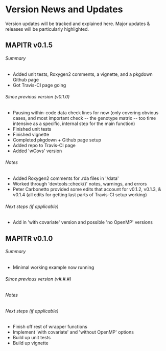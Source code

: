 # Version News and Updates

Version updates will be tracked and explained here. Major updates & releases will be particularly highlighted.

## MAPITR v0.1.5

###### Summary
* Added unit tests, Roxygen2 comments, a vignette, and a pkgdown Github page
* Got Travis-CI page going

###### Since previous version (v0.1.0)
* Pausing within-code data check lines for now (only covering obvious cases, and most important check -- the genotype matrix -- too time intensive as a specific, internal step for the main function)
* Finished unit tests
* Finished vignette
* Completed pkgdown + Github page setup
* Added repo to Travis-CI page
* Added 'wCovs' version

###### Notes
* Added Roxygen2 comments for .rda files in '/data'
* Worked through 'devtools::check()' notes, warnings, and errors
* Peter Carbonetto provided some edits that account for v0.1.2, v0.1.3, & v0.1.4 (all edits for getting last parts of Travis-CI setup working)

###### Next steps (if applicable)
* Add in 'with covariate' version and possible 'no OpenMP' versions


## MAPITR v0.1.0

###### Summary
* Minimal working example now running

###### Since previous version (v#.#.#)

###### Notes

###### Next steps (if applicable)
* Finish off rest of wrapper functions
* Implement 'with covariate' and 'without OpenMP' options
* Build up unit tests
* Build up vignette


<!---
## MAPITR v#.#.#

###### Summary

###### Since previous version (v#.#.#)

###### Notes

###### Next steps (if applicable)
-->

